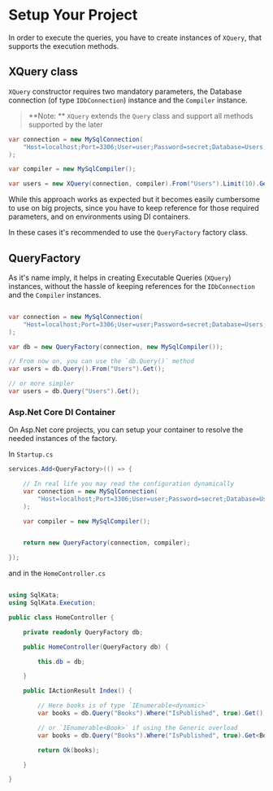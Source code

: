 # Setup Your Project

In order to execute the queries, you have to create instances of `XQuery`, that supports the execution methods.

## XQuery class

`XQuery` constructor requires two mandatory parameters, the Database connection (of type `IDbConnection`) instance and the `Compiler` instance.

> **Note: ** `XQuery` extends the `Query` class and support all methods supported by the later

```cs
var connection = new MySqlConnection(
    "Host=localhost;Port=3306;User=user;Password=secret;Database=Users;SslMode=None"
);

var compiler = new MySqlCompiler();

var users = new XQuery(connection, compiler).From("Users").Limit(10).Get();
```

While this approach works as expected but it becomes easily cumbersome to use on big projects, since you have to keep reference for those required parameters, and on environments using DI containers.

In these cases it's recommended to use the `QueryFactory` factory class.


## QueryFactory

As it's name imply, it helps in creating Executable Queries (`XQuery`) instances, without the hassle of keeping references for the `IDbConnection` and the `Compiler` instances.


```cs

var connection = new MySqlConnection(
    "Host=localhost;Port=3306;User=user;Password=secret;Database=Users;SslMode=None"
);

var db = new QueryFactory(connection, new MySqlCompiler());

// From now on, you can use the `db.Query()` method
var users = db.Query().From("Users").Get();

// or more simpler
var users = db.Query("Users").Get();
```

### Asp.Net Core DI Container

On Asp.Net core projects, you can setup your container to resolve the needed instances of the factory.


In `Startup.cs`

```cs
services.Add<QueryFactory>(() => {

    // In real life you may read the configuration dynamically
    var connection = new MySqlConnection(
        "Host=localhost;Port=3306;User=user;Password=secret;Database=Users;SslMode=None"
    );

    var compiler = new MySqlCompiler();


    return new QueryFactory(connection, compiler);

});
```

and in the `HomeController.cs`

```cs

using SqlKata;
using SqlKata.Execution;

public class HomeController {

    private readonly QueryFactory db;

    public HomeController(QueryFactory db) {

        this.db = db;

    }

    public IActionResult Index() {

        // Here books is of type `IEnumerable<dynamic>`
        var books = db.Query("Books").Where("IsPublished", true).Get();

        // or `IEnumerable<Book>` if using the Generic overload
        var books = db.Query("Books").Where("IsPublished", true).Get<Book>();

        return Ok(books);

    }

}
```